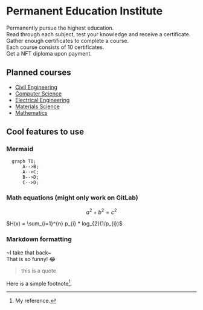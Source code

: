 # Permanent Education Institute

Permanently pursue the highest education.  
Read through each subject, test your knowledge and receive a certificate.  
Gather enough certificates to complete a course.  
Each course consists of 10 certificates.  
Get a NFT diploma upon payment.  

## Planned courses

- [Civil Engineering](courses/civil-engineering.md)
- [Computer Science](courses/computer-science.md)
- [Electrical Engineering](courses/electrical-engineering.md)
- [Materials Science](courses/materials-science.md)
- [Mathematics](courses/mathematics.md)


## Cool features to use

### Mermaid

```mermaid
  graph TD;
      A-->B;
      A-->C;
      B-->D;
      C-->D;
```

### Math equations (might only work on GitLab)

```math
\tag{1} a^2+b^2=c^2
```

$`H(x) = \sum_{i=1}^{n} p_{i} * log_{2}(1/p_{i})`$

### Markdown formatting

~I take that back~  
That is so funny! :joy: 
> this is a quote  

Here is a simple footnote[^1].  

[^1]: My reference.  
